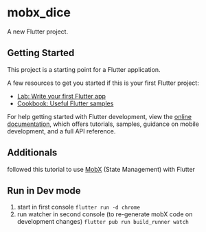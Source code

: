 # mobx_dice

A new Flutter project.

## Getting Started

This project is a starting point for a Flutter application.

A few resources to get you started if this is your first Flutter project:

- [Lab: Write your first Flutter app](https://docs.flutter.dev/get-started/codelab)
- [Cookbook: Useful Flutter samples](https://docs.flutter.dev/cookbook)

For help getting started with Flutter development, view the
[online documentation](https://docs.flutter.dev/), which offers tutorials,
samples, guidance on mobile development, and a full API reference.

## Additionals

followed this tutorial to use [MobX](https://mobx.netlify.app/examples/dice) (State Management) with Flutter


## Run in Dev mode

1. start in first console `flutter run -d chrome`
2. run watcher in second console (to re-generate mobX code on development changes) `flutter pub run build_runner watch`
